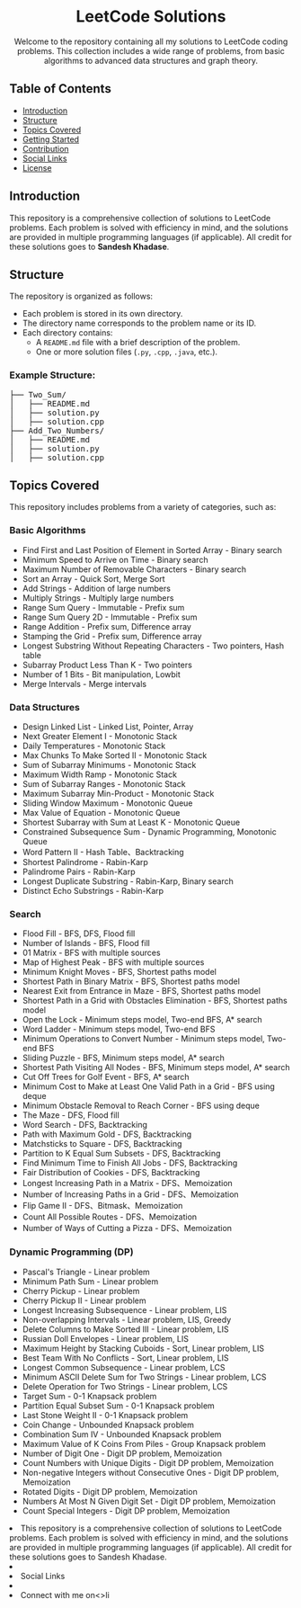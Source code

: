 <h1 align="center">LeetCode Solutions</h1>

<p align="center">
Welcome to the repository containing all my solutions to LeetCode coding problems. This collection includes a wide range of problems, from basic algorithms to advanced data structures and graph theory.
</p>

<h2>Table of Contents</h2>
<ul>
  <li><a href="#introduction">Introduction</a></li>
  <li><a href="#structure">Structure</a></li>
  <li><a href="#topics-covered">Topics Covered</a></li>
  <li><a href="#getting-started">Getting Started</a></li>
  <li><a href="#contribution">Contribution</a></li>
  <li><a href="#social-links">Social Links</a></li>
  <li><a href="#license">License</a></li>
</ul>

<h2 id="introduction">Introduction</h2>
<p>
This repository is a comprehensive collection of solutions to LeetCode problems. Each problem is solved with efficiency in mind, and the solutions are provided in multiple programming languages (if applicable). All credit for these solutions goes to <strong>Sandesh Khadase</strong>.
</p>

<h2 id="structure">Structure</h2>
<p>The repository is organized as follows:</p>
<ul>
  <li>Each problem is stored in its own directory.</li>
  <li>The directory name corresponds to the problem name or its ID.</li>
  <li>Each directory contains:
    <ul>
      <li>A <code>README.md</code> file with a brief description of the problem.</li>
      <li>One or more solution files (<code>.py</code>, <code>.cpp</code>, <code>.java</code>, etc.).</li>
    </ul>
  </li>
</ul>

<h3>Example Structure:</h3>
<pre>
├── Two_Sum/
│   ├── README.md
│   ├── solution.py
│   ├── solution.cpp
├── Add_Two_Numbers/
│   ├── README.md
│   ├── solution.py
│   ├── solution.cpp
</pre>

<h2 id="topics-covered">Topics Covered</h2>
<p>This repository includes problems from a variety of categories, such as:</p>

<h3>Basic Algorithms</h3>
<ul>
  <li>Find First and Last Position of Element in Sorted Array - Binary search</li>
  <li>Minimum Speed to Arrive on Time - Binary search</li>
  <li>Maximum Number of Removable Characters - Binary search</li>
  <li>Sort an Array - Quick Sort, Merge Sort</li>
  <li>Add Strings - Addition of large numbers</li>
  <li>Multiply Strings - Multiply large numbers</li>
  <li>Range Sum Query - Immutable - Prefix sum</li>
  <li>Range Sum Query 2D - Immutable - Prefix sum</li>
  <li>Range Addition - Prefix sum, Difference array</li>
  <li>Stamping the Grid - Prefix sum, Difference array</li>
  <li>Longest Substring Without Repeating Characters - Two pointers, Hash table</li>
  <li>Subarray Product Less Than K - Two pointers</li>
  <li>Number of 1 Bits - Bit manipulation, Lowbit</li>
  <li>Merge Intervals - Merge intervals</li>
</ul>

<h3>Data Structures</h3>
<ul>
  <li>Design Linked List - Linked List, Pointer, Array</li>
  <li>Next Greater Element I - Monotonic Stack</li>
  <li>Daily Temperatures - Monotonic Stack</li>
  <li>Max Chunks To Make Sorted II - Monotonic Stack</li>
  <li>Sum of Subarray Minimums - Monotonic Stack</li>
  <li>Maximum Width Ramp - Monotonic Stack</li>
  <li>Sum of Subarray Ranges - Monotonic Stack</li>
  <li>Maximum Subarray Min-Product - Monotonic Stack</li>
  <li>Sliding Window Maximum - Monotonic Queue</li>
  <li>Max Value of Equation - Monotonic Queue</li>
  <li>Shortest Subarray with Sum at Least K - Monotonic Queue</li>
  <li>Constrained Subsequence Sum - Dynamic Programming, Monotonic Queue</li>
  <li>Word Pattern II - Hash Table、Backtracking</li>
  <li>Shortest Palindrome - Rabin-Karp</li>
  <li>Palindrome Pairs - Rabin-Karp</li>
  <li>Longest Duplicate Substring - Rabin-Karp, Binary search</li>
  <li>Distinct Echo Substrings - Rabin-Karp</li>
</ul>

<h3>Search</h3>
<ul>
  <li>Flood Fill - BFS, DFS, Flood fill</li>
  <li>Number of Islands - BFS, Flood fill</li>
  <li>01 Matrix - BFS with multiple sources</li>
  <li>Map of Highest Peak - BFS with multiple sources</li>
  <li>Minimum Knight Moves - BFS, Shortest paths model</li>
  <li>Shortest Path in Binary Matrix - BFS, Shortest paths model</li>
  <li>Nearest Exit from Entrance in Maze - BFS, Shortest paths model</li>
  <li>Shortest Path in a Grid with Obstacles Elimination - BFS, Shortest paths model</li>
  <li>Open the Lock - Minimum steps model, Two-end BFS, A* search</li>
  <li>Word Ladder - Minimum steps model, Two-end BFS</li>
  <li>Minimum Operations to Convert Number - Minimum steps model, Two-end BFS</li>
  <li>Sliding Puzzle - BFS, Minimum steps model, A* search</li>
  <li>Shortest Path Visiting All Nodes - BFS, Minimum steps model, A* search</li>
  <li>Cut Off Trees for Golf Event - BFS, A* search</li>
  <li>Minimum Cost to Make at Least One Valid Path in a Grid - BFS using deque</li>
  <li>Minimum Obstacle Removal to Reach Corner - BFS using deque</li>
  <li>The Maze - DFS, Flood fill</li>
  <li>Word Search - DFS, Backtracking</li>
  <li>Path with Maximum Gold - DFS, Backtracking</li>
  <li>Matchsticks to Square - DFS, Backtracking</li>
  <li>Partition to K Equal Sum Subsets - DFS, Backtracking</li>
  <li>Find Minimum Time to Finish All Jobs - DFS, Backtracking</li>
  <li>Fair Distribution of Cookies - DFS, Backtracking</li>
  <li>Longest Increasing Path in a Matrix - DFS、Memoization</li>
  <li>Number of Increasing Paths in a Grid - DFS、Memoization</li>
  <li>Flip Game II - DFS、Bitmask、Memoization</li>
  <li>Count All Possible Routes - DFS、Memoization</li>
  <li>Number of Ways of Cutting a Pizza - DFS、Memoization</li>
</ul>

<h3>Dynamic Programming (DP)</h3>
<ul>
  <li>Pascal's Triangle - Linear problem</li>
  <li>Minimum Path Sum - Linear problem</li>
  <li>Cherry Pickup - Linear problem</li>
  <li>Cherry Pickup II - Linear problem</li>
  <li>Longest Increasing Subsequence - Linear problem, LIS</li>
  <li>Non-overlapping Intervals - Linear problem, LIS, Greedy</li>
  <li>Delete Columns to Make Sorted III - Linear problem, LIS</li>
  <li>Russian Doll Envelopes - Linear problem, LIS</li>
  <li>Maximum Height by Stacking Cuboids - Sort, Linear problem, LIS</li>
  <li>Best Team With No Conflicts - Sort, Linear problem, LIS</li>
  <li>Longest Common Subsequence - Linear problem, LCS</li>
  <li>Minimum ASCII Delete Sum for Two Strings - Linear problem, LCS</li>
  <li>Delete Operation for Two Strings - Linear problem, LCS</li>
  <li>Target Sum - 0-1 Knapsack problem</li>
  <li>Partition Equal Subset Sum - 0-1 Knapsack problem</li>
  <li>Last Stone Weight II - 0-1 Knapsack problem</li>
  <li>Coin Change - Unbounded Knapsack problem</li>
  <li>Combination Sum IV - Unbounded Knapsack problem</li>
  <li>Maximum Value of K Coins From Piles - Group Knapsack problem</li>
  <li>Number of Digit One - Digit DP problem, Memoization</li>
  <li>Count Numbers with Unique Digits - Digit DP problem, Memoization</li>
  <li>Non-negative Integers without Consecutive Ones - Digit DP problem, Memoization</li>
  <li>Rotated Digits - Digit DP problem, Memoization</li>
  <li>Numbers At Most N Given Digit Set - Digit DP problem, Memoization</li>
  <li>Count Special Integers - Digit DP problem, Memoization</li>
</ul>


<li>This repository is a comprehensive collection of solutions to LeetCode problems. Each problem is solved with efficiency in mind, and the solutions are provided in multiple programming languages (if applicable). All credit for these solutions goes to Sandesh Khadase.<li>



<li>Social Links<li>
<li>Connect with me on<>li

